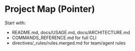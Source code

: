 # Project Map (Pointer)
Start with:
- README.md, docs/USAGE.md, docs/ARCHITECTURE.md
- COMMANDS_REFERENCE.md for full CLI
- directives/_rules/rules.merged.md for team/agent rules